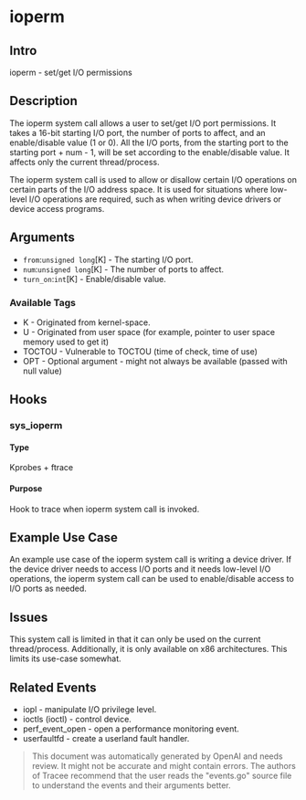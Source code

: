 
# ioperm

## Intro
ioperm - set/get I/O permissions

## Description
The ioperm system call allows a user to set/get I/O port permissions. It takes a 16-bit starting I/O port, the number of ports to affect, and an enable/disable value (1 or 0). All the I/O ports, from the starting port to the starting port + num - 1, will be set according to the enable/disable value. It affects only the current thread/process.

The ioperm system call is used to allow or disallow certain I/O operations on certain parts of the I/O address space. It is used for situations where low-level I/O operations are required, such as when writing device drivers or device access programs.

## Arguments
* `from`:`unsigned long`[K] - The starting I/O port.
* `num`:`unsigned long`[K] - The number of ports to affect.
* `turn_on`:`int`[K] - Enable/disable value.

### Available Tags
* K - Originated from kernel-space.
* U - Originated from user space (for example, pointer to user space memory used to get it)
* TOCTOU - Vulnerable to TOCTOU (time of check, time of use)
* OPT - Optional argument - might not always be available (passed with null value)

## Hooks
### sys_ioperm
#### Type
Kprobes + ftrace
#### Purpose
Hook to trace when ioperm system call is invoked.

## Example Use Case
An example use case of the ioperm system call is writing a device driver. If the device driver needs to access I/O ports and it needs low-level I/O operations, the ioperm system call can be used to enable/disable access to I/O ports as needed.

## Issues
This system call is limited in that it can only be used on the current thread/process. Additionally, it is only available on x86 architectures. This limits its use-case somewhat.

## Related Events
* iopl - manipulate I/O privilege level.
* ioctls (ioctl) - control device.
* perf_event_open - open a performance monitoring event.
* userfaultfd - create a userland fault handler.

> This document was automatically generated by OpenAI and needs review. It might
> not be accurate and might contain errors. The authors of Tracee recommend that
> the user reads the "events.go" source file to understand the events and their
> arguments better.
